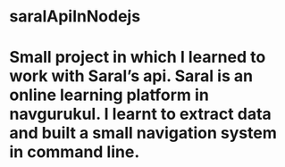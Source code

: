 # saralApiInNodejs
# Small project in which I learned to work with Saral’s api. Saral is an online learning platform in navgurukul. I learnt to extract data and built a small navigation system in command line.
